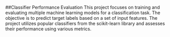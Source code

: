 ##Classifier Performance Evaluation
This project focuses on training and evaluating multiple machine learning models for a classification task. The objective is to predict target labels based on a set of input features. The project utilizes popular classifiers from the scikit-learn library and assesses their performance using various metrics.

